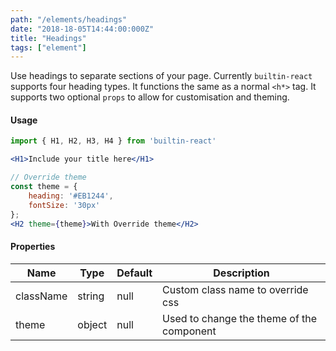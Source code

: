 ```yaml
---
path: "/elements/headings"
date: "2018-18-05T14:44:00:000Z"
title: "Headings"
tags: ["element"]
---
```


Use headings to separate sections of your page. Currently `builtin-react` supports four heading types. It functions the same as a normal `<h*>` tag. It supports two optional `props` to allow for customisation and theming.

#### Usage
```jsx
import { H1, H2, H3, H4 } from 'builtin-react'

<H1>Include your title here</H1>

// Override theme
const theme = {
    heading: '#EB1244',
    fontSize: '30px'
};
<H2 theme={theme}>With Override theme</H2>
```

#### Properties
| Name      | Type    | Default    | Description                                |
| --------  | ------- | ---------- | ------------------------------------------ |
| className | string  | null       | Custom class name to override css          |
| theme     | object  | null       | Used to change the theme of the component  |